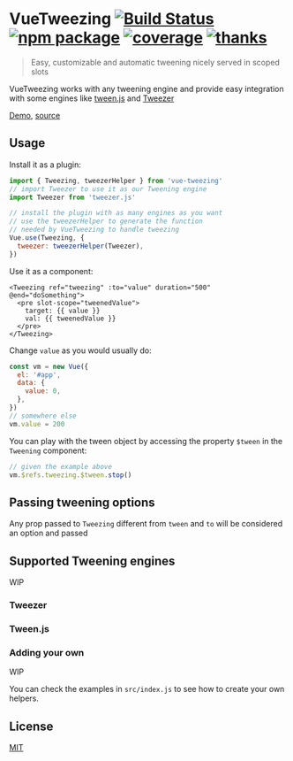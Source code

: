 # VueTweezing [![Build Status](https://badgen.net/circleci/github/posva/vue-tweezing)](https://circleci.com/gh/posva/vue-tweezing) [![npm package](https://badgen.net/npm/v/vue-tweezing)](https://www.npmjs.com/package/vue-tweezing) [![coverage](https://badgen.net/codecov/c/github/posva/vue-tweezing)](https://codecov.io/github/posva/vue-tweezing) [![thanks](https://badgen.net/badge/thanks/♥/pink)](https://github.com/posva/thanks)

> Easy, customizable and automatic tweening nicely served in scoped slots

VueTweezing works with any tweening engine and provide easy integration with some engines like
[tween.js](https://github.com/tweenjs/tween.js) and [Tweezer](https://github.com/jaxgeller/tweezer.js/)

[Demo](https://state-animations-amsterdam.surge.sh/polygon), [source](https://github.com/posva/state-animation-demos/blob/master/pages/polygon.vue)

## Usage

Install it as a plugin:

```js
import { Tweezing, tweezerHelper } from 'vue-tweezing'
// import Tweezer to use it as our Tweening engine
import Tweezer from 'tweezer.js'

// install the plugin with as many engines as you want
// use the tweezerHelper to generate the function
// needed by VueTweezing to handle tweezing
Vue.use(Tweezing, {
  tweezer: tweezerHelper(Tweezer),
})
```

Use it as a component:

```vue
<Tweezing ref="tweezing" :to="value" duration="500" @end="doSomething">
  <pre slot-scope="tweenedValue">
    target: {{ value }}
    val: {{ tweenedValue }}
  </pre>
</Tweezing>
```

Change `value` as you would usually do:

```js
const vm = new Vue({
  el: '#app',
  data: {
    value: 0,
  },
})
// somewhere else
vm.value = 200
```

You can play with the tween object by accessing the property `$tween` in the `Tweening` component:

```js
// given the example above
vm.$refs.tweezing.$tween.stop()
```

## Passing tweening options

Any prop passed to `Tweezing` different from `tween` and `to` will be considered an option and passed

## Supported Tweening engines

WIP

### Tweezer

### Tween.js

### Adding your own

WIP

You can check the examples in `src/index.js` to see how to create your own helpers.

## License

[MIT](http://opensource.org/licenses/MIT)
